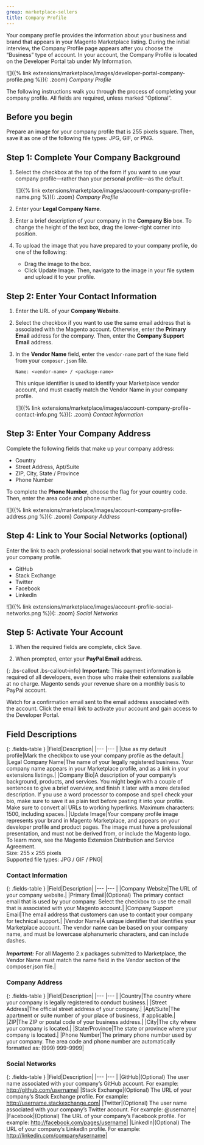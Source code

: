 ```yaml
---
group: marketplace-sellers
title: Company Profile
---
```


Your company profile provides the information about your business and brand that appears in your Magento Marketplace listing. During the initial interview, the Company Profile page appears after you choose the “Business” type of account. In your account, the Company Profile is located on the Developer Portal tab under My Information.

![]({% link extensions/marketplace/images/developer-portal-company-profile.png %}){: .zoom}
_Company Profile_

The following instructions walk you through the process of completing your company profile. All fields are required, unless marked “Optional”.

## Before you begin

Prepare an image for your company profile that is 255 pixels square. Then, save it as one of the following file types: JPG, GIF, or PNG.

## Step 1: Complete Your Company Background

1. Select the checkbox at the top of the form if you want to use your company profile—rather than your personal profile—as the default.

    ![]({% link extensions/marketplace/images/account-company-profile-name.png %}){: .zoom}
    _Company Profile_

1. Enter your **Legal Company Name**.

1. Enter a brief description of your company in the **Company Bio** box. To change the height of the text box, drag the lower-right corner into position.

1. To upload the image that you have prepared to your company profile, do one of the following:

   - Drag the image to the box.
   - Click <span class="btn">Update Image</span>. Then, navigate to the image in your file system and upload it to your profile.

## Step 2: Enter Your Contact Information

1. Enter the URL of your **Company Website**.

1. Select the checkbox if you want to use the same email address that is associated with the Magento account. Otherwise, enter the **Primary Email** address for the company. Then, enter the **Company Support Email** address.

1. In the **Vendor Name** field, enter the `vendor-name` part of the `Name` field from your `composer.json` file.

    `Name: <vendor-name> / <package-name>`

    <div class="bs-callout bs-callout-info" markdown="1">
    This unique identifier is used to identify your Marketplace vendor account, and must exactly match the Vendor Name in your company profile.
    </div>

   ![]({% link extensions/marketplace/images/account-company-profile-contact-info.png %}){: .zoom}
   _Contact Information_

## Step 3: Enter Your Company Address

Complete the following fields that make up your company address:

- Country
- Street Address, Apt/Suite
- ZIP, City, State / Province
- Phone Number

To complete the **Phone Number**, choose the flag for your country code. Then, enter the area code and phone number.

![]({% link extensions/marketplace/images/account-company-profile-address.png %}){: .zoom}
_Company Address_

## Step 4: Link to Your Social Networks (optional)

Enter the link to each professional social network that you want to include in your company profile.

- GitHub
- Stack Exchange
- Twitter
- Facebook
- LinkedIn

![]({% link extensions/marketplace/images/account-profile-social-networks.png %}){: .zoom}
_Social Networks_

## Step 5: Activate Your Account

1. When the required fields are complete, click <span class="btn">Save</span>.

1. When prompted, enter your **PayPal Email** address.

{: .bs-callout .bs-callout-info}
**Important:** This payment information is required of all developers, even those who make their extensions available at no charge. Magento sends your revenue share on a monthly basis to PayPal account.

Watch for a confirmation email sent to the email address associated with the account. Click the email link to activate your account and gain access to the Developer Portal.

## Field Descriptions

{: .fields-table }
|Field|Description|
|--- |--- |
|Use as my default profile|Mark the checkbox to use your company profile as the default.|
|Legal Company Name|The name of your legally registered business. Your company name appears in your Marketplace profile, and as a link in your extensions listings.|
|Company Bio|A description of your company’s background, products, and services. You might begin with a couple of sentences to give a brief overview, and finish it later with a more detailed description. If you use a word processor to compose and spell check your bio, make sure to save it as plain text before pasting it into your profile. Make sure to convert all URLs to working hyperlinks. Maximum characters: 1500, including spaces.|
|Update Image|Your company profile image represents your brand in Magento Marketplace, and appears on your developer profile and product pages. The image must have a professional presentation, and must not be derived from, or include the Magento logo. To learn more, see the Magento Extension Distribution and Service Agreement. <br/>Size: 255 x 255 pixels <br/>Supported file types: JPG / GIF / PNG|

### Contact Information

{: .fields-table }
|Field|Description|
|--- |--- |
|Company Website|The URL of your company website.|
|Primary Email|(Optional) The primary contact email that is used by your company. Select the checkbox to use the email that is associated with your Magento account.|
|Company Support Email|The email address that customers can use to contact your company for technical support.|
|Vendor Name|A unique identifier that identifies your Marketplace account. The vendor name can be based on your company name, and must be lowercase alphanumeric characters, and can include dashes. <br/><br/>**_Important:_** For all Magento 2.x packages submitted to Marketplace, the Vendor Name must match the name field  in the Vendor section of the composer.json file.|

### Company Address

{: .fields-table }
|Field|Description|
|--- |--- |
|Country|The country where your company is legally registered to conduct business.|
|Street Address|The official street address of your company.|
|Apt/Suite|The apartment or suite number of your place of business, if applicable.|
|ZIP|The ZIP or postal code of your business address.|
|City|The city where your company is located.|
|State/Province|The state or province where your company is located.|
|Phone Number|The primary phone number used by your company. The area code and phone number are automatically formatted as: (999) 999-9999|

### Social Networks

{: .fields-table }
|Field|Description|
|--- |--- |
|GitHub|(Optional) The user name associated with your company’s GitHub account. For example: http://github.com/username|
|Stack Exchange|(Optional) The URL of your company’s Stack Exchange profile. For example: http://username.stackexchange.com|
|Twitter|(Optional) The user name associated with your company’s Twitter account. For example: @username|
|Facebook|(Optional) The URL of your company’s Facebook profile. For example: http://facebook.com/pages/username|
|LinkedIn|(Optional) The URL of your company’s LinkedIn profile. For example: http://linkedin.com/company/username|
